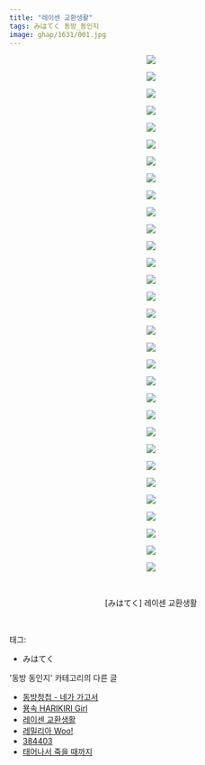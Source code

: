 ```yaml
---
title: "레이센 교환생활"
tags: みはてく 동방_동인지
image: ghap/1631/001.jpg
---
```

<div class="article">
<p style="text-align: center; clear: none; float: none;"><img src="{{ site.nasurl }}/ghap/1631/001.jpg"/></p>
<p style="text-align: center; clear: none; float: none;"><img src="{{ site.nasurl }}/ghap/1631/002.jpg"/></p>
<p style="text-align: center; clear: none; float: none;"><img src="{{ site.nasurl }}/ghap/1631/003.jpg"/></p>
<p style="text-align: center; clear: none; float: none;"><img src="{{ site.nasurl }}/ghap/1631/004.jpg"/></p>
<p style="text-align: center; clear: none; float: none;"><img src="{{ site.nasurl }}/ghap/1631/005.jpg"/></p>
<p style="text-align: center; clear: none; float: none;"><img src="{{ site.nasurl }}/ghap/1631/006.jpg"/></p>
<p style="text-align: center; clear: none; float: none;"><img src="{{ site.nasurl }}/ghap/1631/007.jpg"/></p>
<p style="text-align: center; clear: none; float: none;"><img src="{{ site.nasurl }}/ghap/1631/008.jpg"/></p>
<p style="text-align: center; clear: none; float: none;"><img src="{{ site.nasurl }}/ghap/1631/009.jpg"/></p>
<p style="text-align: center; clear: none; float: none;"><img src="{{ site.nasurl }}/ghap/1631/010.jpg"/></p>
<p style="text-align: center; clear: none; float: none;"><img src="{{ site.nasurl }}/ghap/1631/011.jpg"/></p>
<p style="text-align: center; clear: none; float: none;"><img src="{{ site.nasurl }}/ghap/1631/012.jpg"/></p>
<p style="text-align: center; clear: none; float: none;"><img src="{{ site.nasurl }}/ghap/1631/013.jpg"/></p>
<p style="text-align: center; clear: none; float: none;"><img src="{{ site.nasurl }}/ghap/1631/014.jpg"/></p>
<p style="text-align: center; clear: none; float: none;"><img src="{{ site.nasurl }}/ghap/1631/015.jpg"/></p>
<p style="text-align: center; clear: none; float: none;"><img src="{{ site.nasurl }}/ghap/1631/016.jpg"/></p>
<p style="text-align: center; clear: none; float: none;"><img src="{{ site.nasurl }}/ghap/1631/017.jpg"/></p>
<p style="text-align: center; clear: none; float: none;"><img src="{{ site.nasurl }}/ghap/1631/018.jpg"/></p>
<p style="text-align: center; clear: none; float: none;"><img src="{{ site.nasurl }}/ghap/1631/019.jpg"/></p>
<p style="text-align: center; clear: none; float: none;"><img src="{{ site.nasurl }}/ghap/1631/020.jpg"/></p>
<p style="text-align: center; clear: none; float: none;"><img src="{{ site.nasurl }}/ghap/1631/021.jpg"/></p>
<p style="text-align: center; clear: none; float: none;"><img src="{{ site.nasurl }}/ghap/1631/022.jpg"/></p>
<p style="text-align: center; clear: none; float: none;"><img src="{{ site.nasurl }}/ghap/1631/023.jpg"/></p>
<p style="text-align: center; clear: none; float: none;"><img src="{{ site.nasurl }}/ghap/1631/024.jpg"/></p>
<p style="text-align: center; clear: none; float: none;"><img src="{{ site.nasurl }}/ghap/1631/025.jpg"/></p>
<p style="text-align: center; clear: none; float: none;"><img src="{{ site.nasurl }}/ghap/1631/026.jpg"/></p>
<p style="text-align: center; clear: none; float: none;"><img src="{{ site.nasurl }}/ghap/1631/027.jpg"/></p>
<p style="text-align: center; clear: none; float: none;"><img src="{{ site.nasurl }}/ghap/1631/028.jpg"/></p>
<p style="text-align: center; clear: none; float: none;"><img src="{{ site.nasurl }}/ghap/1631/029.jpg"/></p>
<p style="text-align: center; clear: none; float: none;"><img src="{{ site.nasurl }}/ghap/1631/030.jpg"/></p>
<p style="text-align: center; clear: none; float: none;"><img src="{{ site.nasurl }}/ghap/1631/031.jpg"/></p>
<p style="text-align: center; clear: none; float: none;"><br/></p>
<p style="text-align: center; clear: none; float: none;">[みはてく] 레이센 교환생활</p>
<p><br/></p>
</div><div class="tagTrail">
<p>태그: </p>
<ul>
<li>みはてく</li>
</ul>
</div><div class="another">
<p>'동방 동인지' 카테고리의 다른 글</p>
<ul>
<li><a href="/2016-08-16-ghap_1633">동방청첩 - 네가 가고서</a></li>
<li><a href="/2016-08-16-ghap_1632">묭속 HARIKIRI Girl</a></li>
<li><a href="/2016-08-16-ghap_1631">레이센 교환생활</a></li>
<li><a href="/2016-08-16-ghap_1630">레밀리아 Woo!</a></li>
<li><a href="/2016-08-16-ghap_1629">384403</a></li>
<li><a href="/2016-08-16-ghap_1628">태어나서 죽을 때까지</a></li>
</ul>
</div><div class="cb_module cb_fluid">
<div class="cb_wrt cb_profile">
</div><!-- commentList close -->
</div>
<br/>
<p id="refer"></p>
<br/>
